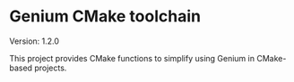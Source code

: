 # Genium CMake toolchain

Version: 1.2.0

This project provides CMake functions to simplify using Genium in CMake-based
projects.
